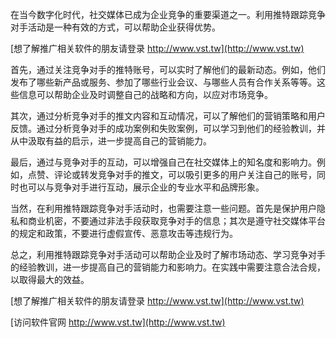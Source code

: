 在当今数字化时代，社交媒体已成为企业竞争的重要渠道之一。利用推特跟踪竞争对手活动是一种有效的方式，可以帮助企业获得优势。

[想了解推广相关软件的朋友请登录 http://www.vst.tw](http://www.vst.tw)

首先，通过关注竞争对手的推特账号，可以实时了解他们的最新动态。例如，他们发布了哪些新产品或服务、参加了哪些行业会议、与哪些人员有合作关系等等。这些信息可以帮助企业及时调整自己的战略和方向，以应对市场竞争。

其次，通过分析竞争对手的推文内容和互动情况，可以了解他们的营销策略和用户反馈。通过分析竞争对手的成功案例和失败案例，可以学习到他们的经验教训，并从中汲取有益的启示，进一步提高自己的营销能力。

最后，通过与竞争对手的互动，可以增强自己在社交媒体上的知名度和影响力。例如，点赞、评论或转发竞争对手的推文，可以吸引更多的用户关注自己的账号，同时也可以与竞争对手进行互动，展示企业的专业水平和品牌形象。

当然，在利用推特跟踪竞争对手活动时，也需要注意一些问题。首先是保护用户隐私和商业机密，不要通过非法手段获取竞争对手的信息；其次是遵守社交媒体平台的规定和政策，不要进行虚假宣传、恶意攻击等违规行为。

总之，利用推特跟踪竞争对手活动可以帮助企业及时了解市场动态、学习竞争对手的经验教训，进一步提高自己的营销能力和影响力。在实践中需要注意合法合规，以取得最大的效益。

[想了解推广相关软件的朋友请登录 http://www.vst.tw](http://www.vst.tw)


[访问软件官网 http://www.vst.tw](http://www.vst.tw)
